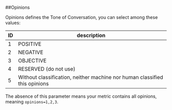 ##Opinions

Opinions defines the Tone of Conversation, you can select among these values:

ID | description
--- | --- 
1	| POSITIVE
2	| NEGATIVE
3	| OBJECTIVE
4	| RESERVED (do not use)
5	| Without classification, neither machine nor human classified this opinions

The absence of this parameter means your metric contains all opinions, meaning `opinions=1,2,3`.
